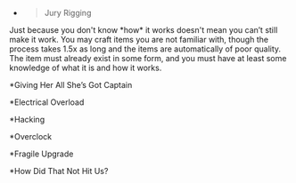   - > Jury Rigging

Just because you don't know \*how\* it works doesn't mean you can’t
still make it work. You may craft items you are not familiar with,
though the process takes 1.5x as long and the items are automatically of
poor quality. The item must already exist in some form, and you must
have at least some knowledge of what it is and how it works.

\*Giving Her All She’s Got Captain

\*Electrical Overload

\*Hacking

\*Overclock

\*Fragile Upgrade

\*How Did That Not Hit Us?
